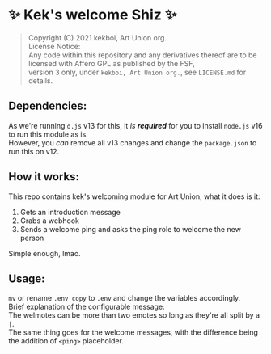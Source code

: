# ✨ Kek's welcome Shiz ✨
> Copyright (C) 2021 kekboi, Art Union org.  
> License Notice:  
> Any code within this repository and any derivatives thereof are to be licensed with Affero GPL as published by the FSF,  
> version 3 only, under `kekboi, Art Union org.`, see `LICENSE.md` for details.


## Dependencies:
As we're running `d.js` v13 for this, it *is* ***required*** for you to install `node.js` v16 to run this module as is.  
However, you *can* remove all v13 changes and change the `package.json` to run this on v12.


## How it works:
This repo contains kek's welcoming module for Art Union, what it does is it:  
1. Gets an introduction message  
2. Grabs a webhook  
3. Sends a welcome ping and asks the ping role to welcome the new person  

Simple enough, lmao.


## Usage:
`mv` or rename `.env copy` to `.env` and change the variables accordingly.   
Brief explanation of the configurable message:  
The welmotes can be more than two emotes so long as they're all split by a `|`.  
The same thing goes for the welcome messages, with the difference being the addition of `<ping>` placeholder.
